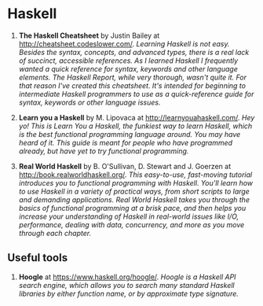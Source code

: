 # Haskell

1. **The Haskell Cheatsheet** by Justin Bailey at <http://cheatsheet.codeslower.com/>.
*Learning Haskell is not easy. 
Besides the syntax, concepts, and advanced types, there is a real lack of succinct, accessible references. 
As I learned Haskell I frequently wanted a quick reference for syntax, keywords and other language elements. 
The Haskell Report, while very thorough, wasn't quite it.
For that reason I've created this cheatsheet. 
It's intended for beginning to intermediate Haskell programmers to use 
as a quick-reference guide for syntax, keywords or other language issues.*

3. **Learn you a Haskell** by M. Lipovaca at <http://learnyouahaskell.com/>.
*Hey yo! This is Learn You a Haskell, the funkiest way to learn Haskell, which is the best functional programming language around. You may have heard of it. This guide is meant for people who have programmed already, but have yet to try functional programming.*

2. **Real World Haskell** by B. O'Sullivan, D. Stewart and J. Goerzen at <http://book.realworldhaskell.org/>.
*This easy-to-use, fast-moving tutorial introduces you to functional programming with Haskell. You'll learn how to use Haskell in a variety of practical ways, from short scripts to large and demanding applications. Real World Haskell takes you through the basics of functional programming at a brisk pace, and then helps you increase your understanding of Haskell in real-world issues like I/O, performance, dealing with data, concurrency, and more as you move through each chapter.*

## Useful tools
1. **Hoogle** at <https://www.haskell.org/hoogle/>.
*Hoogle is a Haskell API search engine, which allows you to search many standard Haskell libraries by either function name, or by approximate type signature.*
